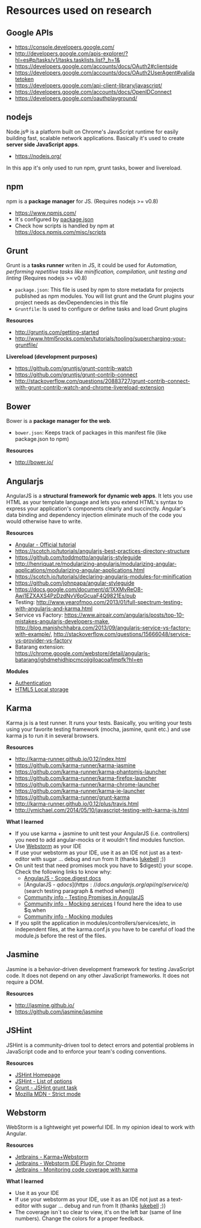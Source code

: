 # Resources used on research

## Google APIs
 * https://console.developers.google.com/
 * http://developers.google.com/apis-explorer/?hl=es#p/tasks/v1/tasks.tasklists.list?_h=1&
 * https://developers.google.com/accounts/docs/OAuth2#clientside
 * https://developers.google.com/accounts/docs/OAuth2UserAgent#validatetoken
 * https://developers.google.com/api-client-library/javascript/
 * https://developers.google.com/accounts/docs/OpenIDConnect
 * https://developers.google.com/oauthplayground/

## nodejs
Node.js® is a platform built on Chrome's JavaScript runtime for easily building fast, scalable network applications. Basically it's used to create **server side JavaScript  apps**. 
* https://nodejs.org/
 
In this app it's only used to run npm, grunt tasks, bower and livereload.
## npm
npm is a **package manager** for JS. (Requires nodejs >= v0.8)
* https://www.npmjs.com/
* It´s configured by [package.json](https://docs.npmjs.com/files/package.json)
* Check how scripts is handled by npm at https://docs.npmjs.com/misc/scripts

## Grunt
Grunt is a **tasks runner** writen in JS, it could be used for *Automation, performing repetitive tasks like minification, compilation, unit testing and linting* (Requires nodejs >= v0.8)
 * `package.json`: This file is used by npm to store metadata for projects published as npm modules. You will list grunt and the Grunt plugins your project needs as devDependencies in this file
 * `Gruntfile`: Is used to configure or define tasks and load Grunt plugins

**Resources** 
 * http://gruntjs.com/getting-started
 * http://www.html5rocks.com/en/tutorials/tooling/supercharging-your-gruntfile/

 **Livereload (development purposes)**
 * https://github.com/gruntjs/grunt-contrib-watch
 * https://github.com/gruntjs/grunt-contrib-connect
 * http://stackoverflow.com/questions/20883727/grunt-contrib-connect-with-grunt-contrib-watch-and-chrome-livereload-extension

## Bower
Bower is a **package manager for the web**.
 * `bower.json`: Keeps track of packages in this manifest file (like package.json to npm)
 
**Resources**
 * http://bower.io/

## Angularjs
AngularJS is a **structural framework for dynamic web apps**. It lets you use HTML as your template language and lets you extend HTML's syntax to express your application's components clearly and succinctly. Angular's data binding and dependency injection eliminate much of the code you would otherwise have to write.

**Resources**
 * [Angular - Official tutorial](https://docs.angularjs.org/tutorial)
 * https://scotch.io/tutorials/angularjs-best-practices-directory-structure
 * https://github.com/toddmotto/angularjs-styleguide
 * http://henriquat.re/modularizing-angularjs/modularizing-angular-applications/modularizing-angular-applications.html
 * https://scotch.io/tutorials/declaring-angularjs-modules-for-minification
 * https://github.com/johnpapa/angular-styleguide
 * https://docs.google.com/document/d/1XXMvReO8-Awi1EZXAXS4PzDzdNvV6pGcuaF4Q9821Es/pub
 * Testing: http://www.yearofmoo.com/2013/01/full-spectrum-testing-with-angularjs-and-karma.html
 * Service vs Factory: https://www.airpair.com/angularjs/posts/top-10-mistakes-angularjs-developers-make, http://blog.manishchhabra.com/2013/09/angularjs-service-vs-factory-with-example/, http://stackoverflow.com/questions/15666048/service-vs-provider-vs-factory
 * Batarang extension: https://chrome.google.com/webstore/detail/angularjs-batarang/ighdmehidhipcmcojjgiloacoafjmpfk?hl=en

**Modules**
 * [Authentication](https://github.com/witoldsz/angular-http-auth)
 * [HTML5 Local storage](http://ngmodules.org/modules/ngStorage)

## Karma
Karma js is a test runner. It runs your tests. Basically, you writing your tests using your favorite testing framework (mocha, jasmine, qunit etc.) and use karma js to run it in several browsers.

**Resources**
 * http://karma-runner.github.io/0.12/index.html
 * https://github.com/karma-runner/karma-jasmine
 * https://github.com/karma-runner/karma-phantomjs-launcher
 * https://github.com/karma-runner/karma-firefox-launcher
 * https://github.com/karma-runner/karma-chrome-launcher
 * https://github.com/karma-runner/karma-ie-launcher
 * https://github.com/karma-runner/grunt-karma
 * http://karma-runner.github.io/0.12/plus/travis.html
 * http://ymichael.com/2014/05/10/javascript-testing-with-karma-js.html

**What I learned**
 * If you use karma + jasmine to unit test your AngularJS (i.e. controllers) you need to add angular-mocks or it wouldn't find modules function.
 * Use [Webstorm](https://www.jetbrains.com/webstorm/) as your IDE
 * If use your webstorm as your IDE, use it as an IDE not just as a text-editor with sugar ... debug and run from It (thanks [lukebell](https://github.com/lukebell) ;))
 * On unit test that need promises mock you have to $digest() your scope. Check the following links to know why:
    * [AngularJS - Scope.digest docs](https://docs.angularjs.org/api/ng/type/$rootScope.Scope#$digest)
    * [AngularJS - $q docs](https://docs.angularjs.org/api/ng/service/$q) (search testing paragraph & method when())
    * [Community info - Testing Promises in AngularJS](http://blog.xebia.com/2013/10/12/testing-promises-in-angularjs/)
    * [Community info - Mocking services](http://stackoverflow.com/questions/23705051/how-do-i-mock-a-service-that-returns-promise-in-angularjs-jasmine-unit-test) I found here the idea to use $q.when
    * [Community info - Mocking modules](http://stackoverflow.com/questions/17554727/mocking-angular-module-dependencies-in-jasmine-unit-tests)
 * If you split the application in modules/controllers/services/etc, in independent files, at the karma.conf.js you have to be careful of load the module.js before the rest of the files.

## Jasmine
Jasmine is a behavior-driven development framework for testing JavaScript code. It does not depend on any other JavaScript frameworks. It does not require a DOM.

**Resources**
 * http://jasmine.github.io/
 * https://github.com/jasmine/jasmine

## JSHint
JSHint is a community-driven tool to detect errors and potential problems in JavaScript code and to enforce your team's coding conventions.

**Resources**
 * [JSHint Homepage](http://jshint.com/)
 * [JSHint - List of options](http://jshint.com/docs/options/)
 * [Grunt - JSHint grunt task](https://github.com/gruntjs/grunt-contrib-jshint)
 * [Mozilla MDN - Strict mode](https://developer.mozilla.org/en-US/docs/Web/JavaScript/Reference/Strict_mode)

## Webstorm
WebStorm is a lightweight yet powerful IDE. In my opinion ideal to work with Angular.

**Resources**
 * [Jetbrains - Karma+Webstorm](http://blog.jetbrains.com/webstorm/2013/10/running-javascript-tests-with-karma-in-webstorm-7)
 * [Jetbrains - Webstorm IDE Plugin for Chrome](https://chrome.google.com/webstore/detail/jetbrains-ide-support/hmhgeddbohgjknpmjagkdomcpobmllji)
 * [Jetbrains - Monitoring code coverage with karma](https://www.jetbrains.com/webstorm/help/monitoring-code-coverage-for-javascript.html)

**What I learned**
 * Use it as your IDE
 * If use your webstorm as your IDE, use it as an IDE not just as a text-editor with sugar ... debug and run from It (thanks [lukebell](https://github.com/lukebell) ;))
 * The coverage isn´t so clear to view, it's on the left bar (same of line numbers). Change the colors for a proper feedback.

